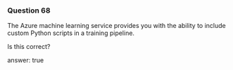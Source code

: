 ### Question 68

The Azure machine learning service provides you with the ability to include
custom Python scripts in a training pipeline.

Is this correct?

answer: true


